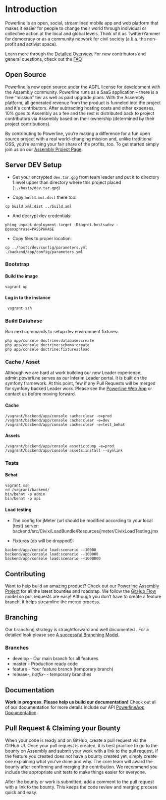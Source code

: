 # Introduction
Powerline is an open, social, streamlined mobile app and web platform that makes it easier for people to change their world through individual or collective action at the local and global levels. Think of it as Twitter/Yammer for democracy or as a community network for civil society (a.k.a. the non-profit and activist space).

Learn more through the [Detailed Overview](https://assembly.com/powerline/posts/the-detailed-overview).
For new contributors and general questions, check out the [FAQ](https://assembly.com/powerline/posts/faq)

## Open Source
Powerline is now open source under the AGPL license for development with the Assembly community. Powerline runs as a SaaS application – there is a free “mission” tier as well as paid upgrade plans. With the Assembly platform, all generated revenue from the product is funneled into the project and it's contributors. After subtracting hosting costs and other expenses, 10% goes to Assembly as a fee and the rest is distributed back to project contributors via Assembly based on their ownership (determined by their project contributions).

By contributing to Powerline, you’re making a difference for a fun open source project with a real world-changing mission and, unlike traditional OSS, you’re earning your fair share of the profits, too. To get started simply join us on our [Assembly Project Page](https://assembly.com/powerline).


## Server DEV Setup 

- Get your encrypted `dev.tar.gpg` from team leader and put it to directory 1 level upper than directory where this project placed (`../hosts/dev.tar.gpg`)

- Copy `build.xml.dist` there too:

```
cp build.xml.dist ../build.xml
```

- And decrypt dev credentials:

```
phing unpack-deployment-target -Dtagret.hosts=dev -Dpassphrase=PASSPHRASE
```

- Copy files to proper location:

```
cp ../hosts/dev/config/parameters.yml ./backend/app/config/parameters.yml
```

### Bootstrap
#### Build the image
` vagrant up `

#### Log in to the instance
` vagrant ssh`

### Build Database

Run next commands to setup dev environment fixtures: 

```
php app/console doctrine:database:create
php app/console doctrine:schema:create
php app/console doctrine:fixtures:load
```

### Cache / Asset
Although we are hard at work building our new Leader experience, admin.powerli.ne serves as our interim Leader portal. It is built on the symfony framework. At this point, few if any Pull Requests will be merged for symfony backed Leader work. Please see the [Powerline Web App](https://github.com/PowerlineApp/powerline-web) or contact us before moving forward.

#### Cache
```
/vagrant/backend/app/console cache:clear -e=prod
/vagrant/backend/app/console cache:clear -e=dev
/vagrant/backend/app/console cache:clear -e=test_behat
```

#### Assets
```
/vagrant/backend/app/console assetic:dump -e=prod
/vagrant/backend/app/console assets:install --symlink
```

### Tests

#### Behat

```
vagrant ssh
cd /vagrant/backend/
bin/behat -p admin
bin/behat -p api
```

#### Load testing
* The config for jMeter (url should be modified according to your local (test) server: backend/src/Civix/LoadBundle/Resources/jmeter/CivixLoadTesting.jmx

* Fixtures (db will be dropped!):
```
backend/app/console load:scenario --10000
backend/app/console load:scenario --100000
backend/app/console load:scenario --1000000
```

## Contributing
Want to help build an amazing product? Check out our [Powerline Assembly Project](https://assembly.com/powerline) for all the latest bounties and roadmap. We follow the [GitHub Flow](https://guides.github.com/introduction/flow/index.html) model so pull requests are easy! Although you don’t have to create a feature branch, it helps streamline the merge process.


## Branching
Our branching strategy is straightforward and well documented . For a detailed look please see [A successful Branching Model](http://nvie.com/posts/a-successful-git-branching-model/). 

### Branches
* develop - Our main branch for all features
* master - Production ready code
* feature - Your feature branch (temporary branch)
* release-*, hotfix-* - temporary branches 


## Documentation
**Work in progress. Please help us build our documentation!**
Check out all of our documentation for more details include our API [PowerlineApp Documentation](http://powerlineapp.github.io/).

 
## Pull Request & Claiming your Bounty
When your code is ready and on GitHub, create a pull request via the GitHub UI. Once your pull request is created, it is best practice to go to the bounty on Assembly and submit your work with a link to the pull request. If the feature you created does not have a bounty created yet, simply create one explaining what you've done and why. The core team will award the bounty after confirming and merging the contribution. We recommend you include the appropriate unit tests to make things easier for everyone. 

After the bounty or work is submitted, add a comment to the pull request with a link to the bounty. This keeps the code review and merging process quick and easy.
